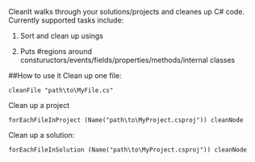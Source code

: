 CleanIt walks through your solutions/projects and cleanes up C# code. Currently supported tasks include:

1. Sort and clean up usings

2. Puts #regions around constuructors/events/fields/properties/methods/internal classes

##How to use it
Clean up one file:

    cleanFile "path\to\MyFile.cs"

Clean up a project

    forEachFileInProject (Name("path\to\MyProject.csproj")) cleanNode

Clean up a solution:

    forEachFileInSolution (Name("path\to\MyProject.csproj")) cleanNode
